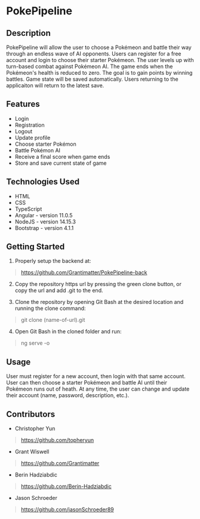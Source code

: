 # PokePipeline

## Description

PokePipeline will allow the user to choose a Pokémeon and battle their way through an endless wave of AI opponents. Users can register for a free account and login to choose their starter Pokémeon. The user levels up with turn-based combat against Pokémeon AI. The game ends when the Pokémeon's health is reduced to zero. The goal is to gain points by winning battles. Game state will be saved automatically. Users returning to the applicaiton will return to the latest save.

## Features

* Login
* Registration
* Logout
* Update profile
* Choose starter Pokémon
* Battle Pokémon AI
* Receive a final score when game ends
* Store and save current state of game

## Technologies Used

* HTML
* CSS
* TypeScript
* Angular - version 11.0.5
* NodeJS - version 14.15.3
* Bootstrap - version 4.1.1

## Getting Started

1. Properly setup the backend at:

> https://github.com/Grantimatter/PokePipeline-back

2. Copy the repository https url by pressing the green clone button, or copy the url and add .git to the end.

3. Clone the repository by opening Git Bash at the desired location and running the clone command:

> git clone (name-of-url).git

4. Open Git Bash in the cloned folder and run:

> ng serve -o

## Usage

User must register for a new account, then login with that same account. User can then choose a starter Pokémeon and battle AI until their Pokémeon runs out of heath. At any time, the user can change and update their account (name, password, description, etc.). 

## Contributors

* Christopher Yun
> https://github.com/topheryun
* Grant Wiswell
> https://github.com/Grantimatter
* Berin Hadziabdic
> https://github.com/Berin-Hadziabdic
* Jason Schroeder
> https://github.com/jasonSchroeder89
